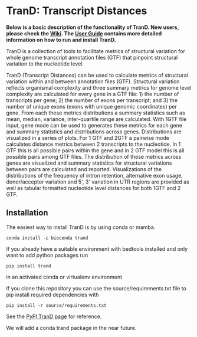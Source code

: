 # TranD: Transcript Distances

**Below is a basic description of the functionality of TranD. New users, please check the [Wiki](https://github.com/McIntyre-Lab/TranD/wiki). The [User Guide](https://github.com/McIntyre-Lab/TranD/wiki/User-Guide) contains more detailed information on how to run and install TranD.**

TranD is a collection of tools to facilitate metrics of structural variation for whole genome
transcript annotation files (GTF) that pinpoint structural variation to the nucleotide level.

TranD (Transcript Distances) can be used to calculate metrics of structural variation within and
between annotation files (GTF). Structural variation reflects organismal complexity and three
summary metrics for genome level complexity are calculated for every gene in a GTF file:  1) the
number of transcripts per gene; 2) the number of exons per transcript; and 3) the number of
unique exons (exons with unique genomic coordinates) per gene. From each these metrics
distributions a summary statistics such as mean, median, variance, inter-quartile range are
calculated. With 1GTF file input, gene mode can be used to generates these metrics for each gene
and summary statistics and distributions across genes. Distributions are visualized in a series
of plots.  For 1 GTF and 2GTF a pairwise mode calculates distance metrics between 2 transcripts
to the nucleotide.  In 1 GTF this is all possible pairs within the gene and in 2 GTF model this
is all possible pairs among GTF files. The distribution of these metrics across genes are
visualized and summary statistics for structural variations between pairs are calculated and
reported.  Visualizations of the distributions of the frequency of intron retention, alternative
exon usage, donor/acceptor variation and 5', 3' variation in UTR regions are provided as well as
tabular formatted nucleotide level distances for both 1GTF and 2 GTF.

## Installation

The easiest way to install TranD is by using conda or mamba.

```
conda install -c bioconda trand
```

If you already have a suitable environment with bedtools installed and only want to add python
packages run
```
pip install trand
```
in an activated conda or virtualenv environment

If you clone this repository you can use the source/requirements.txt file to pip install required dependencies with
```
pip install -r source/requirements.txt
```
See the [PyPI TranD page](https://pypi.org/project/trand/) for reference.

We will add a conda trand package in the near future.
